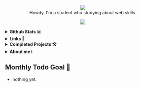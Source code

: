 <div align="center">
  <img src="https://github.com/user-attachments/assets/fba4856a-e0c2-45ae-9f67-388b4baaee3e">
</div>

<div align="center">
  Howdy, I'm a student who studying about web skills. 

  <p align="center">
    <a href="https://skillicons.dev">
      <img src="https://skillicons.dev/icons?i=react,js,threejs,mui,discord,twitter,vscode,codepen,blender,java" />
    </a>
  </p>
</div>

<details>
  <summary><b>Github Stats 📊</b></summary>
  <div style="display: flex; justify-content: center; align-items: center; gap: 10px;">
    <img src="https://github-readme-stats.vercel.app/api?username=Podk76&include_all_commits=true&count_private=true&show_icons=true&line_height=20&title_color=2B5BBD&icon_color=1124BB&text_color=A1A1A1&bg_color=0,000000,130F40" alt="my Github Stats"/>
    <img src="https://github-readme-stats.vercel.app/api/top-langs/?username=Podk76&langs_count=10&layout=compact&title_color=2B5BBD&icon_color=1124BB&text_color=A1A1A1&bg_color=0,000000,130F40" alt="Top Languages"/>
    <img src="https://github-profile-trophy.vercel.app/?username=Podk76&theme=juicyfresh&no-bg=true" />
  </div>
</details>

<details>
  <summary><b>Links 🔗</b></summary>
  <a href='mailto:btm.email2769@gmail.com' target="_blank"><img alt='Gmail' src='https://img.shields.io/badge/Gmail-100000?style=for-the-badge&logo=Gmail&logoColor=FFFFFF&labelColor=DA5145&color=DA5145'/></a>
  <a href='https://velog.io/@hoya76/posts' target="_blank"><img alt='Velog' src='https://img.shields.io/badge/Velog-100000?style=for-the-badge&logo=Velog&logoColor=white&labelColor=1EC997&color=1EC997'/></a>
  <a href='https://discord.gg/AsmhX6kb' target="_blank"><img alt='Discord' src='https://img.shields.io/badge/Discord-100000?style=for-the-badge&logo=Discord&logoColor=FFFFFF&labelColor=5562EB&color=5562EB'/></a>
</details>

<details>
  <summary><b>Completed Projects 🛠️</b></summary>
    <a href="https://github.com/Podk76/Todo-List">
    <picture>
      <source media="(prefers-color-scheme: dark)" srcset="https://ghrs.vercel.app/api/pin/?username=Podk76&repo=Todo-List&theme=dracula"/>
      <img alt="Todo-List" src="https://ghrs.vercel.app/api/pin/?username=Podk76&repo=Todo-List">
    </picture>
  </a>
</div>
</details>

<details>
  <summary><b>About me ℹ️</b></summary>
  <blockquote>
    Hi, I'm H0Y4 who studying web skills to be a developer.<br>
    You can call me Hoya, taeho kim, whatever you want.<br>
    I like memes, drawing arts, design webistes, and listening a music.<br>
  </blockquote>

  <img src="https://cdn3.emoji.gg/emojis/1878-blobcat-code.gif">
</details>

<div>
  <h2>Monthly Todo Goal 📝</h2>
  <ul>
    <li>nothing yet.</li>
  </ul>
</div>
